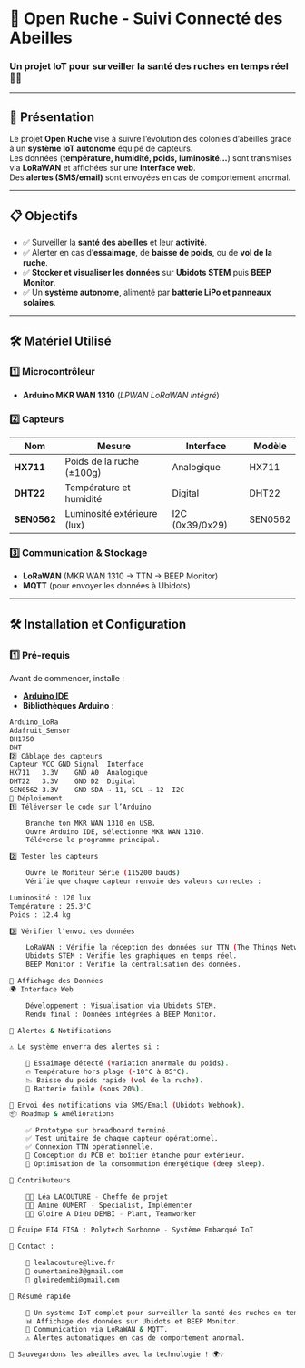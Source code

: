 # 📌 Open Ruche - Suivi Connecté des Abeilles  
### Un projet IoT pour surveiller la santé des ruches en temps réel 🐝📡  

---

## 📖 Présentation  
Le projet **Open Ruche** vise à suivre l’évolution des colonies d’abeilles grâce à un **système IoT autonome** équipé de capteurs.  
Les données (**température, humidité, poids, luminosité...**) sont transmises via **LoRaWAN** et affichées sur une **interface web**.  
Des **alertes (SMS/email)** sont envoyées en cas de comportement anormal.  

---

## 📋 Objectifs  

- ✅ Surveiller la **santé des abeilles** et leur **activité**.  
- ✅ Alerter en cas d’**essaimage**, de **baisse de poids**, ou de **vol de la ruche**.  
- ✅ **Stocker et visualiser les données** sur **Ubidots STEM** puis **BEEP Monitor**.  
- ✅ Un **système autonome**, alimenté par **batterie LiPo et panneaux solaires**.  

---

## 🛠️ Matériel Utilisé  

### 1️⃣ Microcontrôleur  
- **Arduino MKR WAN 1310** (*LPWAN LoRaWAN intégré*)  

### 2️⃣ Capteurs  

| **Nom**       | **Mesure**                  | **Interface**  | **Modèle**  |
|--------------|----------------------------|--------------|------------|
| **HX711**    | Poids de la ruche (±100g)  | Analogique   | HX711      |
| **DHT22**    | Température et humidité    | Digital      | DHT22      |
| **SEN0562**  | Luminosité extérieure (lux) | I2C (0x39/0x29) | SEN0562 |

### 3️⃣ Communication & Stockage  

- **LoRaWAN** (MKR WAN 1310 → TTN → BEEP Monitor)  
- **MQTT** (pour envoyer les données à Ubidots)  

---

## 🛠️ Installation et Configuration  

### 1️⃣ Pré-requis  

Avant de commencer, installe :  
- **[Arduino IDE](https://www.arduino.cc/en/software)**  
- **Bibliothèques Arduino** :  

```sh
Arduino_LoRa
Adafruit_Sensor
BH1750
DHT
2️⃣ Câblage des capteurs
Capteur	VCC	GND	Signal	Interface
HX711	3.3V	GND	A0	Analogique
DHT22	3.3V	GND	D2	Digital
SEN0562	3.3V	GND	SDA → 11, SCL → 12	I2C
🚀 Déploiement
1️⃣ Téléverser le code sur l’Arduino

    Branche ton MKR WAN 1310 en USB.
    Ouvre Arduino IDE, sélectionne MKR WAN 1310.
    Téléverse le programme principal.

2️⃣ Tester les capteurs

    Ouvre le Moniteur Série (115200 bauds)
    Vérifie que chaque capteur renvoie des valeurs correctes :

Luminosité : 120 lux
Température : 25.3°C
Poids : 12.4 kg

3️⃣ Vérifier l’envoi des données

    LoRaWAN : Vérifie la réception des données sur TTN (The Things Network).
    Ubidots STEM : Vérifie les graphiques en temps réel.
    BEEP Monitor : Vérifie la centralisation des données.

📡 Affichage des Données
🌍 Interface Web

    Développement : Visualisation via Ubidots STEM.
    Rendu final : Données intégrées à BEEP Monitor.

📢 Alertes & Notifications

⚠️ Le système enverra des alertes si :

    🐝 Essaimage détecté (variation anormale du poids).
    🔥 Température hors plage (-10°C à 85°C).
    📉 Baisse du poids rapide (vol de la ruche).
    🔋 Batterie faible (sous 20%).

🔔 Envoi des notifications via SMS/Email (Ubidots Webhook).
📦 Roadmap & Améliorations

    ✅ Prototype sur breadboard terminé.
    ✅ Test unitaire de chaque capteur opérationnel.
    ✅ Connexion TTN opérationnelle.
    🔲 Conception du PCB et boîtier étanche pour extérieur.
    🔲 Optimisation de la consommation énergétique (deep sleep).

👥 Contributeurs

    👩‍💻 Léa LACOUTURE - Cheffe de projet
    👨‍💻 Amine OUMERT - Specialist, Implémenter
    👨‍💻 Gloire A Dieu DEMBI - Plant, Teamworker

📌 Équipe EI4 FISA : Polytech Sorbonne - Système Embarqué IoT

📧 Contact :

    📩 lealacouture@live.fr
    📩 oumertamine3@gmail.com
    📩 gloiredembi@gmail.com

📌 Résumé rapide

    🚀 Un système IoT complet pour surveiller la santé des ruches en temps réel.
    📊 Affichage des données sur Ubidots et BEEP Monitor.
    📡 Communication via LoRaWAN & MQTT.
    ⚠️ Alertes automatiques en cas de comportement anormal.

🐝 Sauvegardons les abeilles avec la technologie ! 🌍💡
